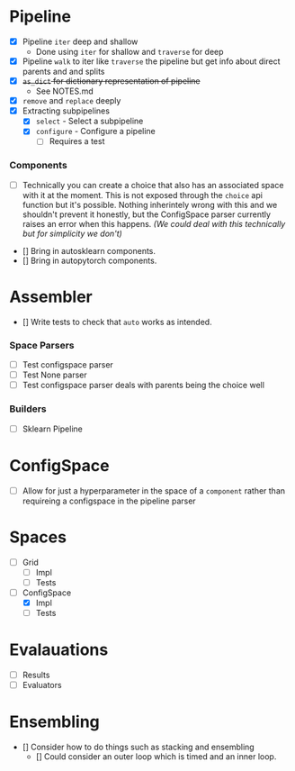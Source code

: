 # Pipeline
- [x] Pipeline `iter` deep and shallow
  * Done using `iter` for shallow and `traverse` for deep
- [x] Pipeline `walk` to iter like `traverse` the pipeline but get info about direct
parents and and splits 
- [x] ~~`as_dict` for dictionary representation of pipeline~~
  * See NOTES.md
- [x] `remove` and `replace` deeply
- [x] Extracting subpipelines
  - [x] `select` - Select a subpipeline
  - [x] `configure` - Configure a pipeline
    - [ ] Requires a test

### Components
- [ ] Technically you can create a choice that also has an associated space with it at the moment.
  This is not exposed through the `choice` api function but it's possible. Nothing inherintely wrong
  with this and we shouldn't prevent it honestly, but the ConfigSpace parser currently raises an
  error when this happens. _(We could deal with this technically but for simplicity we don't)_
- [] Bring in autosklearn components.
- [] Bring in autopytorch components.

# Assembler
- [] Write tests to check that `auto` works as intended.

### Space Parsers
- [ ] Test configspace parser
- [ ] Test None parser
- [ ] Test configspace parser deals with parents being the choice well

### Builders
- [ ] Sklearn Pipeline

# ConfigSpace
- [ ] Allow for just a hyperparameter in the space of a `component` rather than requireing
  a configspace in the pipeline parser

# Spaces
- [ ] Grid
  - [ ] Impl
  - [ ] Tests
- [ ] ConfigSpace
  - [x] Impl
  - [ ] Tests

# Evalauations
- [ ] Results
- [ ] Evaluators

# Ensembling
- [] Consider how to do things such as stacking and ensembling
  - [] Could consider an outer loop which is timed and an inner loop.
